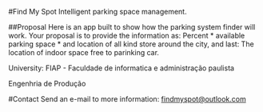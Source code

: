 #Find My Spot
Intelligent parking space management.

##Proposal
Here is an app built to show how the parking system finder will work. Your proposal is to provide the information as: Percent  * available parking space * and location of all kind store around the city, and last: The location of indoor space free to parinking car.

University: FIAP - Faculdade de informatica e administração paulista

Engenhria de Produção

#Contact
Send an e-mail to more information:
findmyspot@outlook.com
